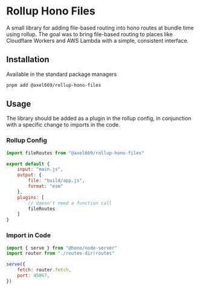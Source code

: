 # Rollup Hono Files
A small library for adding file-based routing into hono routes at bundle time
using rollup. The goal was to bring file-based routing to places like Cloudflare
Workers and AWS Lambda with a simple, consistent interface.

## Installation
Available in the standard package managers
```bash
pnpm add @axel669/rollup-hono-files
```

## Usage
The library should be added as a plugin in the rollup config, in conjunction
with a specific change to imports in the code.

### Rollup Config
```js
import fileRoutes from "@axel669/rollup-hono-files"

export default {
    input: "main.js",
    output: {
        file: "build/app.js",
        format: "esm"
    },
    plugins: [
        // doesn't need a function call
        fileRoutes
    ]
}
```

### Import in Code
```js
import { serve } from "@hono/node-server"
import router from "./routes-dir!routes"

serve({
    fetch: router.fetch,
    port: 45067,
})
```
